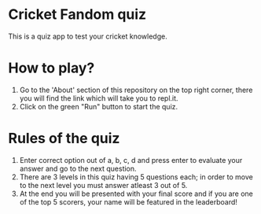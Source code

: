 # Cricket Fandom quiz
 This is a quiz app to test your cricket knowledge.

# How to play?

1. Go to the 'About' section of this repository on the top right corner, there you will find the link which will take you to repl.it. 
2. Click on the green "Run" button to start the quiz.

# Rules of the quiz
1. Enter correct option out of a, b, c, d and press enter to evaluate your answer and go to the next question.
2. There are 3 levels in this quiz having 5 questions each; in order to move to the next level you must answer atleast 3 out of 5.
3. At the end you will be presented with your final score and if you are one of the top 5 scorers, your name will be featured in the leaderboard!
